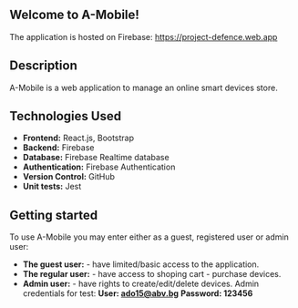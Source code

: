 ## Welcome to A-Mobile!

The application is hosted on Firebase: https://project-defence.web.app

## Description

A-Mobile is a web application to manage an online smart devices store.

 ## Technologies Used

- **Frontend:** React.js, Bootstrap
- **Backend:** Firebase
- **Database:** Firebase Realtime database
- **Authentication:** Firebase Authentication
- **Version Control:** GitHub
- **Unit tests:** Jest

## Getting started

To use A-Mobile you may enter either as a guest, registered user or admin user:
- **The guest user:** - have limited/basic access to the application.
- **The regular user:** - have access to shoping cart - purchase devices.
- **Admin user:** - have rights to create/edit/delete devices. Admin credentials for test:
**User: ado15@abv.bg**
**Password: 123456**
